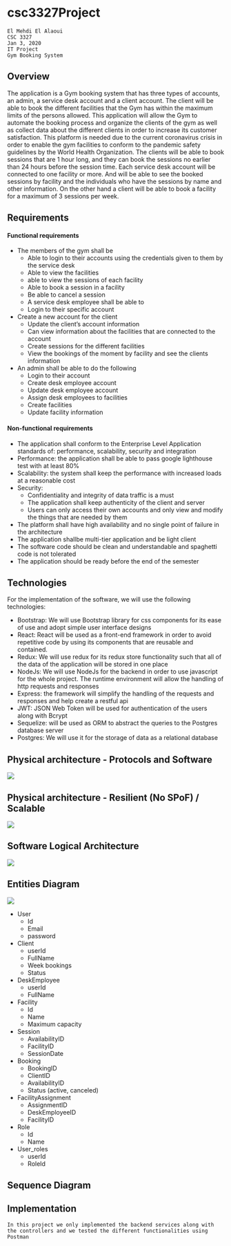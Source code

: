 # csc3327Project

	El Mehdi El Alaoui
	CSC 3327
	Jan 3, 2020
	IT Project
	Gym Booking System

## Overview

The application is a Gym booking system that has three types of accounts, an admin, a service desk account and a client account. The client will be able to book the different facilities that the Gym has within the maximum limits of the persons allowed. This application will allow the Gym to automate the booking process and organize the clients of the gym as well as collect data about the different clients in order to increase its customer satisfaction. This platform is needed due to the current coronavirus crisis in order to enable the gym facilities to conform to the pandemic safety guidelines by the World Health Organization.
The clients will be able to book sessions that are 1 hour long, and they can book the sessions no earlier than 24 hours before the session time. Each service desk account will be connected to one facility or more. And will be able to see the booked sessions by facility and the individuals who have the sessions by name and other information. On the other hand a client will be able to book a facility for a maximum of 3 sessions per week.

## Requirements

#### Functional requirements


- The members of the gym shall be
  - Able to login to their accounts using the credentials given to them by the service desk
  - Able to view the facilities
  - able to view the sessions of each facility
  - Able to book a session in a facility 
  - Be able to cancel a session
  - A service desk employee shall be able to 
  - Login to their specific account
- Create a new account for the client
  - Update the client’s account information
  - Can view information about the facilities that are connected to the account
  - Create sessions for the different facilities
  - View the bookings of the moment by facility and see the clients information
- An admin shall be able to do the following
  - Login to their account
  - Create desk employee account
  - Update desk employee account
  - Assign desk employees to facilities
  - Create facilities
  - Update facility information

#### Non-functional requirements

- The application shall conform to the Enterprise Level Application standards of: performance, scalability, security and integration
- Performance: the application shall be able to pass google lighthouse test with at least 80%
- Scalability: the system shall keep the performance with increased loads at a reasonable cost
- Security:
  - Confidentiality and integrity of data traffic is a must
  - The application shall keep authenticity of the client and server
  - Users can only access their own accounts and only view and modify the things that are needed by them
- The platform shall have high availability and no single point of failure in the architecture
- The application shallbe multi-tier application and be light client
- The software code should be clean and understandable and spaghetti code is not tolerated
- The application should be ready before the end of the semester

## Technologies 
  
For the implementation of the software, we will use the following technologies:
- Bootstrap: We will use Bootstrap library for css components for its ease of use and adopt simple user interface designs
- React: React will be used as a front-end framework in order to avoid repetitive code by using its components that are reusable and contained. 
- Redux: We will use redux for its redux store functionality such that all of the data of the application will be stored in one place
- NodeJs: We will use NodeJs for the backend in order to use javascript for the whole project. The runtime environment will allow the handling of http requests and responses
- Express: the framework will simplify the handling of the requests and responses and help create a restful api
- JWT: JSON Web Token will be used for authentication of the users along with Bcrypt
- Sequelize: will be used as ORM to abstract the queries to the Postgres database server
- Postgres: We will use it for the storage of data as a relational database




## Physical architecture - Protocols and Software


![](https://i.ibb.co/vk1tCkB/IMG-0082.jpg)


## Physical architecture - Resilient (No SPoF) / Scalable


![](https://i.ibb.co/9HxX17Z/IMG-0083.jpg)








## Software Logical Architecture

![](https://i.ibb.co/dt0qwh9/IMG-0084.jpg)

## Entities Diagram
![](https://i.ibb.co/GRyMjg8/IMG-0085.jpg)


- User
  - Id
  - Email
  - password
- Client
  - userId
  - FullName
  - Week bookings
  - Status
- DeskEmployee
  - userId
  - FullName
- Facility
  - Id
  - Name
  - Maximum capacity
- Session
  - AvailabilityID
  - FacilityID
  - SessionDate
- Booking
  - BookingID
  - ClientID
  - AvailabilityID
  - Status (active, canceled)
- FacilityAssignment
  - AssignmentID
  - DeskEmployeeID
  - FacilityID
- Role
  - Id
  - Name
- User_roles
  - userId
  - RoleId








## Sequence Diagram


## Implementation
	In this project we only implemented the backend services along with the controllers and we tested the different functionalities using Postman

